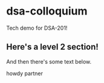 # dsa-colloquium
Tech demo for DSA-201!

## Here's a level 2 section!
And then there's some text below.

howdy partner